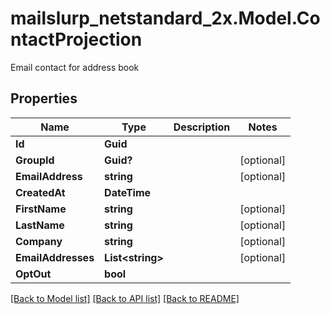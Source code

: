 # mailslurp_netstandard_2x.Model.ContactProjection
Email contact for address book

## Properties

Name | Type | Description | Notes
------------ | ------------- | ------------- | -------------
**Id** | **Guid** |  | 
**GroupId** | **Guid?** |  | [optional] 
**EmailAddress** | **string** |  | [optional] 
**CreatedAt** | **DateTime** |  | 
**FirstName** | **string** |  | [optional] 
**LastName** | **string** |  | [optional] 
**Company** | **string** |  | [optional] 
**EmailAddresses** | **List&lt;string&gt;** |  | [optional] 
**OptOut** | **bool** |  | 

[[Back to Model list]](../README#documentation-for-models) [[Back to API list]](../README#documentation-for-api-endpoints) [[Back to README]](../README)

